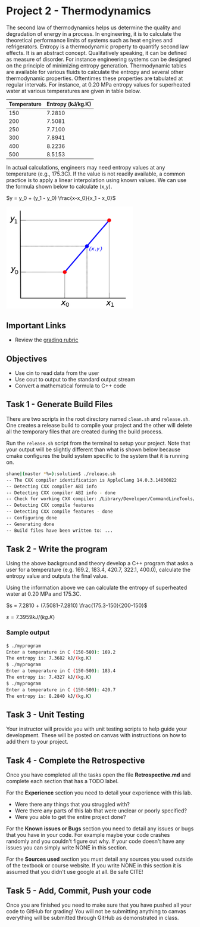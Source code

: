 # Project 2 - Thermodynamics

The second law of thermodynamics helps us determine the quality and
degradation of energy in a process. In engineering, it is to calculate
the theoretical performance limits of systems such as heat engines
and refrigerators. Entropy is a thermodynamic property to quantify
second law effects. It is an abstract concept. Qualitatively speaking,
it can be defined as measure of disorder. For instance engineering
systems can be designed on the principle of minimizing entropy generation.
Thermodynamic tables are available for various fluids to calculate
the entropy and several other thermodynamic properties. Oftentimes
these properties are tabulated at regular intervals. For instance,
at 0.20 MPa entropy values for superheated water at various temperatures
are given in table below.

| Temperature | Entropy (kJ/kg.K) |
| ----------- | ----------------- |
| 150         | 7.2810            |
| 200         | 7.5081            |
| 250         | 7.7100            |
| 300         | 7.8941            |
| 400         | 8.2236            |
| 500         | 8.5153            |

In actual calculations, engineers may need entropy values at any temperature
(e.g., 175.3C).  If the value is not readily available, a common practice is to
apply a linear interpolation using known values. We can use the formula shown
below to calculate (x,y).

$`y = y_0 + (y_1 - y_0) \frac{x-x_0}{x_1 - x_0}`$

![graph](graph.png)

## Important Links

- Review the [grading rubric](https://shanepanter.com/cs452/grading-rubric.html)

## Objectives

- Use cin to read data from the user
- Use cout to output to the standard output stream
- Convert a mathematical formula to C++ code

## Task 1 - Generate Build Files

There are two scripts in the root directory named `clean.sh` and `release.sh`.
One creates a release build to compile your project and the other will delete
all the temporary files that are created during the build process.

Run the `release.sh` script from the terminal to setup your project. Note
that your output will be slightly different than what is shown below because
cmake configures the build system specific to the system that it is running on.

```bash
shane|(master *%=):solution$ ./release.sh
-- The CXX compiler identification is AppleClang 14.0.3.14030022
-- Detecting CXX compiler ABI info
-- Detecting CXX compiler ABI info - done
-- Check for working CXX compiler: /Library/Developer/CommandLineTools/usr/bin/c++ - skipped
-- Detecting CXX compile features
-- Detecting CXX compile features - done
-- Configuring done
-- Generating done
-- Build files have been written to: ...
```

## Task 2 - Write the program

Using the above background and theory develop a C++ program that asks a user for
a temperature (e.g. 169.2, 183.4, 420.7, 322.1, 400.0), calculate the entropy
value and outputs the final value.

Using the information above we can calculate the entropy of superheated water at
0.20 MPa and 175.3C.

$`s = 7.2810 + (7.5081-7.2810)  \frac{175.3-150}{200-150}`$

$`s = 7.3959 kJ/(kg.K)`$

### Sample output

```bash
$ ./myprogram
Enter a temperature in C (150-500): 169.2
The entropy is: 7.3682 kJ/(kg.K)
$ ./myprogram
Enter a temperature in C (150-500): 183.4
The entropy is: 7.4327 kJ/(kg.K)
$ ./myprogram
Enter a temperature in C (150-500): 420.7
The entropy is: 8.2840 kJ/(kg.K)
```

## Task 3 - Unit Testing

Your instructor will provide you with unit testing scripts to help guide your
development. These will be posted on canvas with instructions on how to add
them to your project.

## Task 4 - Complete the Retrospective

Once you have completed all the tasks open the file **Retrospective.md** and
complete each section that has a TODO label.

For the **Experience** section you need to detail your experience with this lab.

- Were there any things that you struggled with?
- Were there any parts of this lab that were unclear or poorly specified?
- Were you able to get the entire project done?

For the **Known issues or Bugs** section you need to detail any issues or bugs
that you have in your code. For example maybe your code crashes randomly and you
couldn't figure out why. If your code doesn't have any issues you can simply
write NONE in this section.

For the **Sources used** section you must detail any sources you used outside of
the textbook or course website. If you write NONE in this section it is assumed
that you didn't use google at all. Be safe CITE!

## Task 5 - Add, Commit, Push your code

Once you are finished you need to make sure that you have pushed all your code
to GitHub for grading! You will not be submitting anything to canvas everything
will be submitted through GitHub as demonstrated in class.
